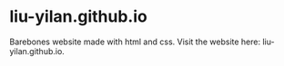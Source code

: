 # liu-yilan.github.io
Barebones website made with html and css. Visit the website here: liu-yilan.github.io.